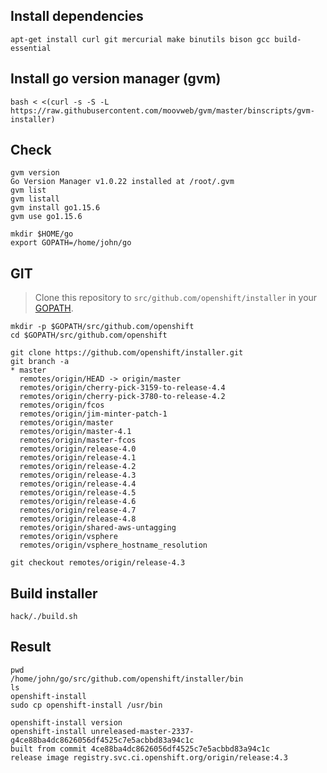 ## Install dependencies
```
apt-get install curl git mercurial make binutils bison gcc build-essential
```
## Install go version manager (gvm)
```
bash < <(curl -s -S -L https://raw.githubusercontent.com/moovweb/gvm/master/binscripts/gvm-installer)
```
## Check
```
gvm version
Go Version Manager v1.0.22 installed at /root/.gvm
gvm list
gvm listall
gvm install go1.15.6
gvm use go1.15.6

mkdir $HOME/go
export GOPATH=/home/john/go
```
## GIT
> Clone this repository to `src/github.com/openshift/installer` in your [GOPATH](https://golang.org/cmd/go/#hdr-GOPATH_environment_variable).

```
mkdir -p $GOPATH/src/github.com/openshift
cd $GOPATH/src/github.com/openshift

git clone https://github.com/openshift/installer.git
git branch -a
* master
  remotes/origin/HEAD -> origin/master
  remotes/origin/cherry-pick-3159-to-release-4.4
  remotes/origin/cherry-pick-3780-to-release-4.2
  remotes/origin/fcos
  remotes/origin/jim-minter-patch-1
  remotes/origin/master
  remotes/origin/master-4.1
  remotes/origin/master-fcos
  remotes/origin/release-4.0
  remotes/origin/release-4.1
  remotes/origin/release-4.2
  remotes/origin/release-4.3
  remotes/origin/release-4.4
  remotes/origin/release-4.5
  remotes/origin/release-4.6
  remotes/origin/release-4.7
  remotes/origin/release-4.8
  remotes/origin/shared-aws-untagging
  remotes/origin/vsphere
  remotes/origin/vsphere_hostname_resolution

git checkout remotes/origin/release-4.3
```
## Build installer
```
hack/./build.sh
```
## Result
```
pwd
/home/john/go/src/github.com/openshift/installer/bin
ls
openshift-install
sudo cp openshift-install /usr/bin

openshift-install version
openshift-install unreleased-master-2337-g4ce88ba4dc8626056df4525c7e5acbbd83a94c1c
built from commit 4ce88ba4dc8626056df4525c7e5acbbd83a94c1c
release image registry.svc.ci.openshift.org/origin/release:4.3
```
